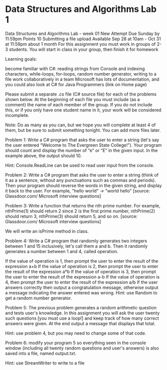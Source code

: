 # Data Structures and Algorithms Lab 1

Data Structures and Algorithms Lab - week 01
New Attempt
Due Sunday by 11:59pm  Points 10 Submitting a file upload Available Sep 28 at 10am - Oct 31 at 11:59pm about 1 month
For this assignment you must work in groups of 2-3 students. You will start in class in your group, then finish it for homework

Learning goals:

become familiar with C#:
reading strings from Console and indexing characters,
while-loops,
for-loops,
random number generator,
writing to a file
work collaboratively in a team
Microsoft has lots of documentation, and you could also look at C# for Java Programmers (link on Home page)

Please submit a separate .cs file (C# source file) for each of the problems shown below. At the beginning of each file you must include (as a comment) the name of each member of the group. If you do not include this, or if you only have one student name in it, your work will be considered incomplete.

Note: Do as many as you can, but we hope you will complete at least 4 of them, but be sure to submit something tonight. You can add more files later.

 

Problem 1: Write a C# program that asks the user to enter a string (let's say the user entered “Welcome to The Evergreen State College!”). Your program should count and display the number of “e” or “E” in the given input. In
the example above, the output should 10.

Hint: Console.ReadLine can be used to read user input from the console.

Problem 2: Write a C# program that asks the user to enter a string (think of it as a sentence, without any punctuations such as commas and periods). Then your program should reverse the words in the given string, and display it back to the user. For example, "hello world" -> "world hello"
[source: Glassdoor.com/ Microsoft interview questions]  

Problem 3: Write a function that returns the nth prime number. For example, nthPrime(1) should return 2 since 2 is
the first prime number, nthPrime(2) should return 3, nthPrime(3) should return 5, and so
on. [source: Glassdoor.com/ Microsoft interview questions]

We will write an isPrime method in class.

Problem 4: Write a C# program that randomly generates two integers between 1 and 15 inclusively, let's call them a and b. Then it randomly generates a number between 1 and 4, called operation.

If the value of operation is 1, then prompt the user to enter the result of the expression a+b
If the value of operation is 2, then prompt the user to enter the result of the expression a*b
If the value of operation is 3, then prompt the user to enter the result of the expression a-b
If the value of operation is 4, then prompt the user to enter the result of the expression a/b
If the user answers correctly then output a congratulation message, otherwise output a message indicating the answer entered was wrong.
Hint: use Random to get a random number generator.

 

Problem 5: The previous problem generates a random arithmetic question and tests user's knowledge. In this assignment you will ask the user twenty such questions [you must use a loop!] and keep track of how many correct answers were given. At the end output a message that displays that total.

Hint: use problem 4, but you may need to change some of that code.

 

Problem 6: modify your program 5 so everything seen in the console window (including all twenty random questions and user's answers) is also saved into a file, named output.txt.

Hint:  use StreamWriter to write to a file

